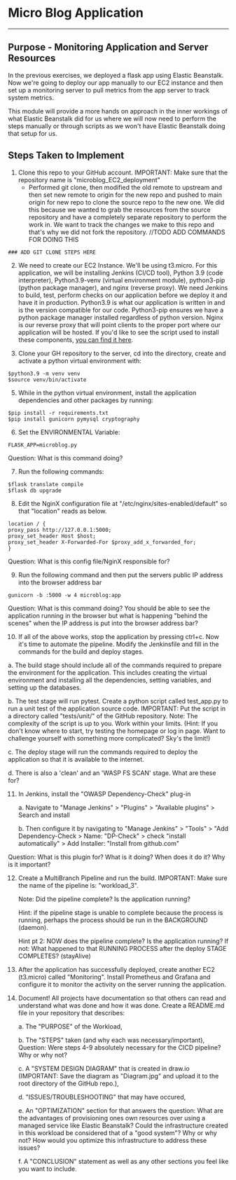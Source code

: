 # Micro Blog Application


---


## Purpose - Monitoring Application and Server Resources

In the previous exercises, we deployed a flask app using Elastic Beanstalk. Now we're going to deploy our app manually to our EC2 instance and then set up a monitoring server to pull metrics from the app server to track system metrics.

This module will provide a more hands on approach in the inner workings of what Elastic Beanstalk did for us where we will now need to perform the steps manually or through scripts as we won't have Elastic Beanstalk doing that setup for us.

## Steps Taken to Implement

1. Clone this repo to your GitHub account. IMPORTANT: Make sure that the repository name is "microblog_EC2_deployment"
   * Performed git clone, then modified the old remote to upstream and then set new remote to origin for the new repo and pushed to main origin for new repo to clone the source repo to the new one. We did this because we wanted to grab the resources from the source repository and have a completely separate repository to perform the work in. We want to track the changes we make to this repo and that's why we did not fork the repository.
//TODO ADD COMMANDS FOR DOING THIS
```
### ADD GIT CLONE STEPS HERE
```

2. We need to create our EC2 Instance. We'll be using t3.micro. For this application, we will be installing Jenkins (CI/CD tool), Python 3.9 (code interpreter), Python3.9-venv (virtual environment module), python3-pip (python package manager), and nginx (reverse proxy). We need Jenkins to build, test, perform checks on our application before we deploy it and have it in production. Python3.9 is what our application is written in and is the version compatible for our code. Python3-pip ensures we have a python package manager installed regardless of python version. Nginx is our reverse proxy that will point clients to the proper port where our application will be hosted. If you'd like to see the script used to install these components, [you can find it here](https://github.com/jonwang22/microblog_EC2_deployment/blob/main/install_jenkins.sh).


6. Clone your GH repository to the server, cd into the directory, create and activate a python virtual environment with: 
```
$python3.9 -m venv venv
$source venv/bin/activate
```

5. While in the python virtual environment, install the application dependencies and other packages by running:

```
$pip install -r requirements.txt
$pip install gunicorn pymysql cryptography
```

6. Set the ENVIRONMENTAL Variable:

```
FLASK_APP=microblog.py
```
Question: What is this command doing?

7. Run the following commands: 

```
$flask translate compile
$flask db upgrade
```

8. Edit the NginX configuration file at "/etc/nginx/sites-enabled/default" so that "location" reads as below.

```
location / {
proxy_pass http://127.0.0.1:5000;
proxy_set_header Host $host;
proxy_set_header X-Forwarded-For $proxy_add_x_forwarded_for;
}
```
Question: What is this config file/NginX responsible for?

9. Run the following command and then put the servers public IP address into the browser address bar

```
gunicorn -b :5000 -w 4 microblog:app
```
Question: What is this command doing? You should be able to see the application running in the browser but what is happening "behind the scenes" when the IP address is put into the browser address bar?

10. If all of the above works, stop the application by pressing ctrl+c.  Now it's time to automate the pipeline.  Modify the Jenkinsfile and fill in the commands for the build and deploy stages.

  a. The build stage should include all of the commands required to prepare the environment for the application.  This includes creating the virtual environment and installing all the dependencies, setting variables, and setting up the databases.

  b. The test stage will run pytest.  Create a python script called test_app.py to run a unit test of the application source code. IMPORTANT: Put the script in a directory called "tests/unit/" of the GitHub repository. Note: The complexity of the script is up to you.  Work within your limits.  (Hint: If you don't know where to start, try testing the homepage or log in page.  Want to challenge yourself with something more complicated? Sky's the limit!)

  c. The deploy stage will run the commands required to deploy the application so that it is available to the internet. 

  d. There is also a 'clean' and an 'WASP FS SCAN' stage.  What are these for?
  
11. In Jenkins, install the "OWASP Dependency-Check" plug-in

    a. Navigate to "Manage Jenkins" > "Plugins" > "Available plugins" > Search and install

 	b. Then configure it by navigating to "Manage Jenkins" > "Tools" > "Add Dependency-Check > Name: "DP-Check" > check "install automatically" > Add Installer: "Install from github.com"

Question: What is this plugin for?  What is it doing?  When does it do it?  Why is it important?

12. Create a MultiBranch Pipeline and run the build.  IMPORTANT: Make sure the name of the pipeline is: "workload_3".

    Note: Did the pipeline complete? Is the application running?

    Hint: if the pipeline stage is unable to complete because the process is running, perhaps the process should be run in the BACKGROUND (daemon).
    
    Hint pt 2: NOW does the pipeline complete? Is the application running?  If not: What happened to that RUNNING PROCESS after the deploy STAGE COMPLETES? (stayAlive)

14. After the application has successfully deployed, create another EC2 (t3.micro) called "Monitoring".  Install Prometheus and Grafana and configure it to monitor the activity on the server running the application. 

15. Document! All projects have documentation so that others can read and understand what was done and how it was done. Create a README.md file in your repository that describes:

	  a. The "PURPOSE" of the Workload,

  	b. The "STEPS" taken (and why each was necessary/important),
      Question: Were steps 4-9 absolutely necessary for the CICD pipeline? Why or why not?
    
  	c. A "SYSTEM DESIGN DIAGRAM" that is created in draw.io (IMPORTANT: Save the diagram as "Diagram.jpg" and upload it to the root directory of the GitHub repo.),

	  d. "ISSUES/TROUBLESHOOTING" that may have occured,

  	e. An "OPTIMIZATION" section for that answers the question: What are the advantages of provisioning ones own resources over using a managed service like Elastic Beanstalk?  Could the infrastructure created in this workload be considered that of a "good system"?  Why or why not?  How would you optimize this infrastructure to address these issues?

    f. A "CONCLUSION" statement as well as any other sections you feel like you want to include.

